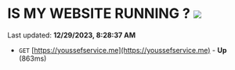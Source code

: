 # IS MY WEBSITE RUNNING ? [![](https://img.shields.io/static/v1?label=Sponsor&message=%E2%9D%A4&logo=GitHub&color=%23fe8e86)](https://github.com/sponsors/<username>)

Last updated: **12/29/2023, 8:28:37 AM**

- `GET` [https://youssefservice.me](https://youssefservice.me) - **Up** (863ms)
